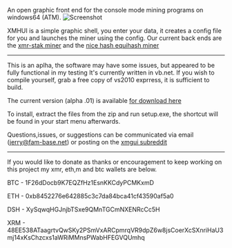   An open graphic front end for the console mode mining programs on windows64 (ATM). 
![Screenshot](https://i.imgur.com/n88MMH3.png "Picture of xmgui") 
      
      
XMHUI is a simple graphic shell, you enter your data, it creates a config file for you and launches the miner using the config.
Our current back ends are the  [xmr-stak  miner](https://github.com/fireice-uk/xmr-stak) and the [nice hash equihash miner](https://github.com/nicehash/nheqminer)
 
 ____
      
   This is an aplha, the software may have some issues, but appeared to be fully functional in my testing
It's currently written in vb.net. If you wish to compile yourself, grab a free copy of vs2010 exprress, it is sufficient to build.

   The current version (alpha .01) is available [for download here](https://github.com/jerrimus/xmrgui/releases)
  
  To install, extract the files from the zip and run setup.exe, the shortcut will be found in your start menu afterwards.
 
  Questions,issues, or suggestions can be communicated via email (jerry@fam-base.net) or posting on the [xmgui subreddit](https://www.reddit.com/r/XMGUI)
  
  ____

If you would like to donate as thanks or encouragement to keep working on this project my xmr, eth,m and btc wallets are below.

BTC - 1F26dDocb9K7EQZfHz1EsnKKCdyPCMKxmD

ETH - 0xb8452276e642885c3c7da84bca41cf43590af5a0

DSH - XySqwqHGJnjbTSxe9QMnTGCmNXENRcCc5H

XRM - 48EE538ATaagrtvQwSKy2PSmVxARCpmrqVR9dpZ6w8jsCoerXcSXnriHaU3mj14xKsChzcxs1aWRiMMnsPWabHFEGVQUmhq
